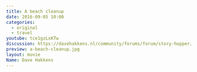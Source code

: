 ```yaml
---
title: A beach cleanup
date: 2016-09-05 10:00
categories:
  - original
  - travel
youtube: tce1gzLxKTw
discussion: https://davehakkens.nl/community/forums/forum/story-hopper/discuss/
preview: a-beach-cleanup.jpg
layout: movie
Name: Dave Hakkens
---
```

